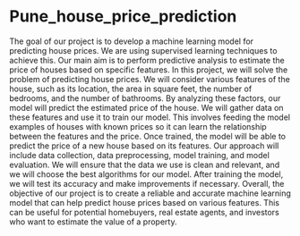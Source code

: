 # Pune_house_price_prediction
The goal of our project is to develop a machine learning model for predicting house prices. We are using supervised learning techniques to achieve this. Our main aim is to perform predictive analysis to estimate the price of houses based on specific features. 
In this project, we will solve the problem of predicting house prices. We will consider various features of the house, such as its location, the area in square feet, the number of bedrooms, and the number of bathrooms. By analyzing these factors, our model will predict the estimated price of the house. 
We will gather data on these features and use it to train our model. This involves feeding the model examples of houses with known prices so it can learn the relationship between the features and the price. Once trained, the model will be able to predict the price of a new house based on its features.
Our approach will include data collection, data preprocessing, model training, and model evaluation. We will ensure that the data we use is clean and relevant, and we will choose the best algorithms for our model. After training the model, we will test its accuracy and make improvements if necessary.
Overall, the objective of our project is to create a reliable and accurate machine learning model that can help predict house prices based on various features. This can be useful for potential homebuyers, real estate agents, and investors who want to estimate the value of a property.
